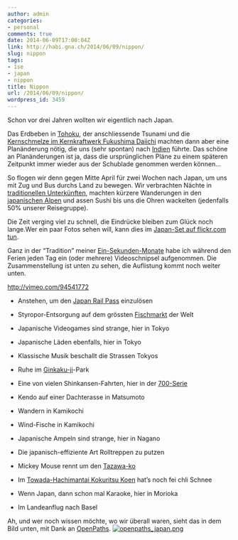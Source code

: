 ```yaml
---
author: admin
categories:
- personal
comments: true
date: 2014-06-09T17:00:04Z
link: http://habi.gna.ch/2014/06/09/nippon/
slug: nippon
tags:
- 1se
- japan
- nippon
title: Nippon
url: /2014/06/09/nippon/
wordpress_id: 3459
---
```


Schon vor drei Jahren wollten wir eigentlich nach Japan.

Das Erdbeben in [Tohoku](http://en.wikipedia.org/wiki/Fukushima_Daiichi_nuclear_disaster), der anschliessende Tsunami und die [Kernschmelze im Kernkraftwerk Fukushima Daiichi](http://en.wikipedia.org/wiki/Fukushima_Daiichi_nuclear_disaster) machten dann aber eine Planänderung nötig, die uns (sehr spontan) nach [Indien](http://) führte.
Das schöne an Planänderungen ist ja, dass die ursprünglichen Pläne zu einem späteren Zeitpunkt immer wieder aus der Schublade genommen werden können...

So flogen wir denn gegen Mitte April für zwei Wochen nach Japan, um uns mit Zug und Bus durchs Land zu bewegen.
Wir verbrachten Nächte in [traditionellen Unterkünften](http://en.wikipedia.org/wiki/Ryokan_(Japanese_inn)), machten kürzere Wanderungen in den [japanischen Alpen](http://en.wikipedia.org/wiki/Japanese_Alps) und assen Sushi bis uns die Ohren wackelten (jedenfalls 50% unserer Reisegruppe).

Die Zeit verging viel zu schnell, die Eindrücke bleiben zum Glück noch lange.Wer ein paar Fotos sehen will, kann dies im [Japan-Set auf flickr.com tun](https://www.flickr.com/photos/habi/sets/72157644608251866/).

Ganz in der “Tradition” meiner [Ein-Sekunden-Monate](http://habi.gna.ch/tag/1se/) habe ich während den Ferien jeden Tag ein (oder mehrere) Videoschnipsel aufgenommen.
Die Zusammenstellung ist unten zu sehen, die Auflistung kommt noch weiter unten.

http://vimeo.com/94541772




  
  * Anstehen, um den [Japan Rail Pass](http://www.japanrailpass.net) einzulösen

  
  * Styropor-Entsorgung auf dem grössten [Fischmarkt](http://www.tsukiji.or.jp) der Welt

  
  * Japanische Videogames sind strange, hier in Tokyo

  
  * Japanische Läden ebenfalls, hier in Tokyo

  
  * Klassische Musik beschallt die Strassen Tokyos

  
  * Ruhe im [Ginkaku-ji](http://en.wikipedia.org/wiki/Ginkaku-ji)-Park

  
  * Eine von vielen Shinkansen-Fahrten, hier in der [700-Serie](http://en.wikipedia.org/wiki/700_Series_Shinkansen)

  
  * Kendo auf einer Dachterasse in Matsumoto

  
  * Wandern in Kamikochi

  
  * Wind-Fische in Kamikochi

  
  * Japanische Ampeln sind strange, hier in Nagano

  
  * Die japanisch-effiziente Art Rolltreppen zu putzen

  
  * Mickey Mouse rennt um den [Tazawa-ko](http://en.wikipedia.org/wiki/Lake_Tazawa)

  
  * Im [Towada-Hachimantai Kokuritsu Koen](http://en.wikipedia.org/wiki/Towada-Hachimantai_National_Park) hat’s noch fei chli Schnee

  
  * Wenn Japan, dann schon mal Karaoke, hier in Morioka

  
  * Im Landeanflug nach Basel



Ah, und wer noch wissen möchte, wo wir überall waren, sieht das in dem Bild unten, mit Dank an [OpenPaths](https://openpaths.cc).
[![openpaths_japan.png](http://habi.gna.ch/wp-content/uploads/2014/06/openpaths_japan-tm.jpg)](http://habi.gna.ch/wp-content/uploads/2014/06/openpaths_japan.png)

